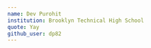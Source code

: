```yaml
---
name: Dev Purohit
institution: Brooklyn Technical High School
quote: Yay 
github_user: dp82
---
```

